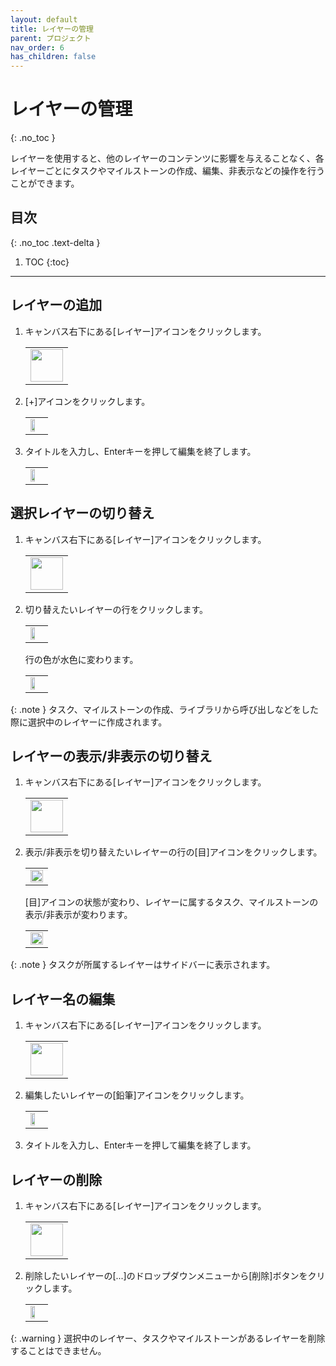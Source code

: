 ```yaml
---
layout: default
title: レイヤーの管理
parent: プロジェクト
nav_order: 6
has_children: false
---
```


# レイヤーの管理
{: .no_toc }

レイヤーを使用すると、他のレイヤーのコンテンツに影響を与えることなく、各レイヤーごとにタスクやマイルストーンの作成、編集、非表示などの操作を行うことができます。

## 目次
{: .no_toc .text-delta }

1. TOC
{:toc}

---

## レイヤーの追加

1. キャンバス右下にある[レイヤー]アイコンをクリックします。

   <table><tr><td>
   <img src="/assets/images/projects/layer/1.png" width="52px">
   </td></tr></table>

2. [+]アイコンをクリックします。

   <table><tr><td>
   <img src="/assets/images/projects/layer/2.png" width="60%">
   </td></tr></table>

3. タイトルを入力し、Enterキーを押して編集を終了します。

   <table><tr><td>
   <img src="/assets/images/projects/layer/3.png" width="60%">
   </td></tr></table>

## 選択レイヤーの切り替え

1. キャンバス右下にある[レイヤー]アイコンをクリックします。

   <table><tr><td>
   <img src="/assets/images/projects/layer/1.png" width="52px">
   </td></tr></table>

2. 切り替えたいレイヤーの行をクリックします。
   
   <table><tr><td>
   <img src="/assets/images/projects/layer/4.png" width="60%">
   </td></tr></table>

   行の色が水色に変わります。

   <table><tr><td>
   <img src="/assets/images/projects/layer/5.png" width="60%">
   </td></tr></table>

{: .note }
タスク、マイルストーンの作成、ライブラリから呼び出しなどをした際に選択中のレイヤーに作成されます。

## レイヤーの表示/非表示の切り替え

1. キャンバス右下にある[レイヤー]アイコンをクリックします。

   <table><tr><td>
   <img src="/assets/images/projects/layer/1.png" width="52px">
   </td></tr></table>

2. 表示/非表示を切り替えたいレイヤーの行の[目]アイコンをクリックします。
   
   <table><tr><td>
   <img src="/assets/images/projects/layer/6.png" width="100%">
   </td></tr></table>

   [目]アイコンの状態が変わり、レイヤーに属するタスク、マイルストーンの表示/非表示が変わります。

   <table><tr><td>
   <img src="/assets/images/projects/layer/7.png" width="100%">
   </td></tr></table>

{: .note }
タスクが所属するレイヤーはサイドバーに表示されます。

## レイヤー名の編集

1. キャンバス右下にある[レイヤー]アイコンをクリックします。

   <table><tr><td>
   <img src="/assets/images/projects/layer/1.png" width="52px">
   </td></tr></table>

2. 編集したいレイヤーの[鉛筆]アイコンをクリックします。

   <table><tr><td>
   <img src="/assets/images/projects/layer/8.png" width="60%">
   </td></tr></table>

3. タイトルを入力し、Enterキーを押して編集を終了します。

## レイヤーの削除

1. キャンバス右下にある[レイヤー]アイコンをクリックします。

   <table><tr><td>
   <img src="/assets/images/projects/layer/1.png" width="52px">
   </td></tr></table>

2. 削除したいレイヤーの[...]のドロップダウンメニューから[削除]ボタンをクリックします。

   <table><tr><td>
   <img src="/assets/images/projects/layer/9.png" width="60%">
   </td></tr></table>

{: .warning }
選択中のレイヤー、タスクやマイルストーンがあるレイヤーを削除することはできません。